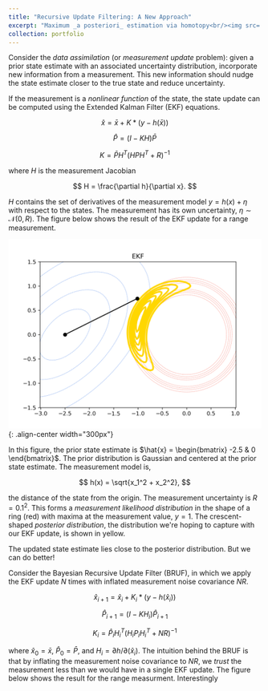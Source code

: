 ```yaml
---
title: "Recursive Update Filtering: A New Approach"
excerpt: "Maximum _a posteriori_ estimation via homotopy<br/><img src='/images/ode-bruf.png' width='300'>"
collection: portfolio
---
```

Consider the _data assimilation_ (or _measurement update_ problem): given a prior state estimate with an associated uncertainty distribution, incorporate new information from a measurement. This new information should nudge the state estimate closer to the true state and reduce uncertainty.

If the measurement is a _nonlinear function_ of the state, the state update can be computed using the Extended Kalman Filter (EKF) equations.

$$ \hat{x} = \bar{x} + K*(y - h(\bar{x})) $$

$$ \hat{P} = (I - KH)\bar{P}$$

$$ K = \bar{P}H^T(HPH^T + R)^{-1}$$

where $H$ is the measurement Jacobian

$$ H = \frac{\partial h}{\partial x}. $$

$H$ contains the set of derivatives of the measurement model $y = h(x) + \eta$ with respect to the states. The measurement has its own uncertainty, $\eta \sim \mathcal{N}(0,R)$. The figure below shows the result of the EKF update for a range measurement.

![EKF](/images/portfolio-2/ekf.png){: .align-center width="300px"}

In this figure, the prior state estimate is $\hat{x} = \begin{bmatrix} -2.5 & 0 \end{bmatrix}$. The prior distribution is Gaussian and centered at the prior state estimate. The measurement model is,

$$ h(x) = \sqrt{x_1^2 + x_2^2}, $$

the distance of the state from the origin. The measurement uncertainty is $R = 0.1^2$. This forms a _measurement likelihood distribution_ in the shape of a ring (red) with maxima at the measurement value, $y = 1$. The crescent-shaped _posterior distribution_, the distribution we're hoping to capture with our EKF update, is shown in yellow.

The updated state estimate lies close to the posterior distribution. But we can do better!

Consider the Bayesian Recursive Update Filter (BRUF), in which we apply the EKF update $N$ times with inflated measurement noise covariance $NR$. 

$$ \hat{x}_{i+1} = \hat{x}_i + K_i*(y - h(\hat{x}_i)) $$

$$ \hat{P}_{i+1} = (I - KH_i)\hat{P}_{i+1}$$

$$ K_i = \hat{P}_iH_i^T(H_iP_iH_i^T + NR)^{-1}$$

where $\hat{x}_{0} = \bar{x}$, $\hat{P}_0 = \bar{P}$, and $H_i = \partial h / \partial (\hat{x}_i)$. The intuition behind the BRUF is that by inflating the measurement noise covariance to $NR$, we _trust_ the measurement less than we would have in a single EKF update. The figure below shows the result for the range measurment. Interestingly 
